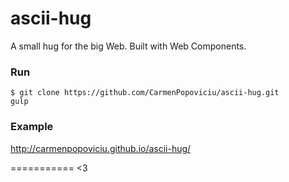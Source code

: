 ascii-hug
===========
A small hug for the big Web. Built with Web Components.

### Run
```shell
$ git clone https://github.com/CarmenPopoviciu/ascii-hug.git
gulp
```

### Example
http://carmenpopoviciu.github.io/ascii-hug/

===========
                                   <3
